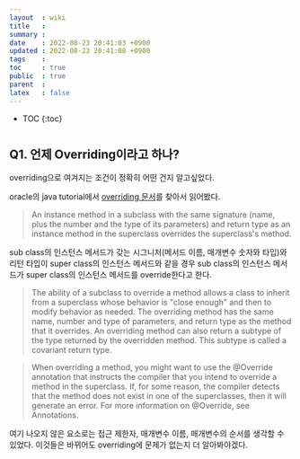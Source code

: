```yaml
---
layout  : wiki
title   : 
summary : 
date    : 2022-08-23 20:41:03 +0900
updated : 2022-08-23 20:41:08 +0900
tags    : 
toc     : true
public  : true
parent  : 
latex   : false
---
```

* TOC
{:toc}

# 

## Q1. 언제 Overriding이라고 하나?

overriding으로 여겨지는 조건이 정확히 어떤 건지 알고싶었다.

oracle의 java tutorial에서 [overriding 문서](https://docs.oracle.com/javase/tutorial/java/IandI/override.html)를 찾아서 읽어봤다.

> An instance method in a subclass with the same signature (name, plus the number and the type of its parameters) and return type as an instance method in the superclass overrides the superclass's method.

sub class의 인스턴스 메서드가 갖는 시그니처(메서드 이름, 매개변수 숫자와 타입)와 리턴 타입이 super class의 인스턴스 메서드와 같을 경우 sub class의 인스턴스 메서드가 super class의 인스턴스 메서드를 override한다고 한다.

> The ability of a subclass to override a method allows a class to inherit from a superclass whose behavior is "close enough" and then to modify behavior as needed. The overriding method has the same name, number and type of parameters, and return type as the method that it overrides. An overriding method can also return a subtype of the type returned by the overridden method. This subtype is called a covariant return type.

> When overriding a method, you might want to use the @Override annotation that instructs the compiler that you intend to override a method in the superclass. If, for some reason, the compiler detects that the method does not exist in one of the superclasses, then it will generate an error. For more information on @Override, see Annotations.

여기 나오지 않은 요소로는 접근 제한자, 매개변수 이름, 매개변수의 순서를 생각할 수 있었다. 이것들은 바뀌어도 overriding에 문제가 없는지 더 알아봐야겠다.
